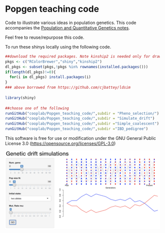 # Popgen teaching code

Code to illustrate various ideas in population genetics. This code accompanies the [Population and Quantitative Genetics notes](https://github.com/cooplab/popgen-notes/releases).

Feel free to reuse/repurpose this code.

To run these shinys locally using the following code. 
```R
##download the required packages. Note kinship2 is needed only for drawing the pedigrees in IBD_pedigree.
pkgs <- c("RColorBrewer","shiny","kinship2")
dl_pkgs <- subset(pkgs,!pkgs %in% rownames(installed.packages()))
if(length(dl_pkgs)!=0){
  for(i in dl_pkgs) install.packages(i)
}
### above borrowed from https://github.com/cjbattey/ldsim

library(shiny)

##choose one of the following
runGitHub("cooplab/Popgen_teaching_code/",subdir = "Pheno_selection/")
runGitHub("cooplab/Popgen_teaching_code/",subdir = "Simulate_drift")
runGitHub("cooplab/Popgen_teaching_code/",subdir ="Simple_coalescent")
runGitHub("cooplab/Popgen_teaching_code/",subdir ="IBD_pedigree")
```
This software is free for use or modification under the GNU General Public License 3.0 (https://opensource.org/licenses/GPL-3.0)


![Shiny pic of two allele simulation](shiny_app_demo_pics/genetic_drift_sims_two_alleles.png)
